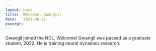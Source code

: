 ```yaml
---
layout: post
title:  Welcome. Gwangil!
date:   2021-06-21
excerpt:
---
```


  Gwangil joined the NDL. Welcome!  Gwangil was passed as a graduate student, 2022. He is training neural dynamics research.

